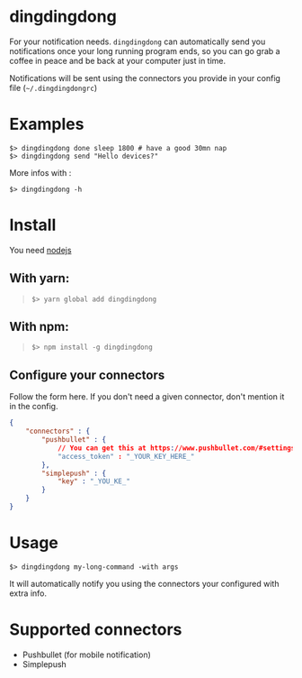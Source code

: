 # dingdingdong

For your notification needs.
`dingdingdong` can automatically send you notifications once your long running program ends, so you can go grab a coffee in peace and be back at your computer just in time.

Notifications will be sent using the connectors you provide in your config file (`~/.dingdingdongrc`)

# Examples

```shell
$> dingdingdong done sleep 1800 # have a good 30mn nap
$> dingdingdong send "Hello devices?"
```

More infos with : 
```shell
$> dingdingdong -h
```

# Install

You need [nodejs](https://nodejs.org/en/)

## With yarn:

> `$> yarn global add dingdingdong`

## With npm:
> `$> npm install -g dingdingdong`

## Configure your connectors

Follow the form here. If you don't need a given connector, don't mention it in the config.

```json
{
	"connectors" : {
		"pushbullet" : {
			// You can get this at https://www.pushbullet.com/#settings
			"access_token" : "_YOUR_KEY_HERE_"
		},
		"simplepush" : {
			"key" : "_YOU_KE_"
		}
	}
}
```

# Usage

`$> dingdingdong my-long-command -with args`

It will automatically notify you using the connectors your configured with extra info.

# Supported connectors

- Pushbullet (for mobile notification)
- Simplepush
